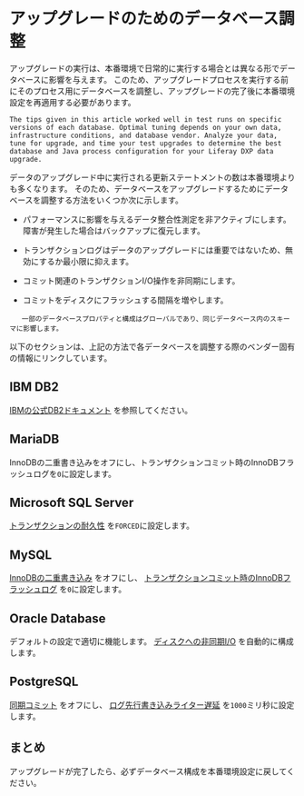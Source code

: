 # アップグレードのためのデータベース調整

アップグレードの実行は、本番環境で日常的に実行する場合とは異なる形でデータベースに影響を与えます。 このため、アップグレードプロセスを実行する前にそのプロセス用にデータベースを調整し、アップグレードの完了後に本番環境設定を再適用する必要があります。

```{note}
The tips given in this article worked well in test runs on specific versions of each database. Optimal tuning depends on your own data, infrastructure conditions, and database vendor. Analyze your data, tune for upgrade, and time your test upgrades to determine the best database and Java process configuration for your Liferay DXP data upgrade.
```

データのアップグレード中に実行される更新ステートメントの数は本番環境よりも多くなります。 そのため、データベースをアップグレードするためにデータベースを調整する方法をいくつか次に示します。

* パフォーマンスに影響を与えるデータ整合性測定を非アクティブにします。 障害が発生した場合はバックアップに復元します。

* トランザクションログはデータのアップグレードには重要ではないため、無効にするか最小限に抑えます。

* コミット関連のトランザクションI/O操作を非同期にします。

* コミットをディスクにフラッシュする間隔を増やします。

```{warning}
   一部のデータベースプロパティと構成はグローバルであり、同じデータベース内のスキーマに影響します。
```

以下のセクションは、上記の方法で各データベースを調整する際のベンダー固有の情報にリンクしています。

<a name="ibm-db2" />

## IBM DB2

[IBMの公式DB2ドキュメント](https://www.ibm.com/support/pages/db2-database-product-documentation-4) を参照してください。

## MariaDB

InnoDBの二重書き込みをオフにし、トランザクションコミット時のInnoDBフラッシュログを`0`に設定します。

<a name="microsoft-sql-server" />

## Microsoft SQL Server

[トランザクションの耐久性](https://docs.microsoft.com/en-us/sql/relational-databases/logs/control-transaction-durability) を`FORCED`に設定します。

## MySQL

[InnoDBの二重書き込み](https://dev.mysql.com/doc/refman/5.7/en/innodb-parameters.html#sysvar_innodb_doublewrite) をオフにし、 [トランザクションコミット時のInnoDBフラッシュログ](https://dev.mysql.com/doc/refman/5.7/en/innodb-parameters.html#sysvar_innodb_flush_log_at_trx_commit) を`0`に設定します。

## Oracle Database

デフォルトの設定で適切に機能します。 [ディスクへの非同期I/O](https://docs.oracle.com/database/121/REFRN/GUID-FD8D1BD2-0F85-4844-ABE7-57B4F77D1608.htm#REFRN10048) を自動的に構成します。

## PostgreSQL

[同期コミット](https://www.postgresql.org/docs/10/wal-async-commit.html) をオフにし、 [ログ先行書き込みライター遅延](https://www.postgresql.org/docs/10/wal-async-commit.html) を`1000`ミリ秒に設定します。

## まとめ

アップグレードが完了したら、必ずデータベース構成を本番環境設定に戻してください。
